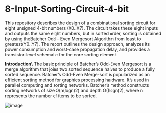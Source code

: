 # 8-Input-Sorting-Circuit-4-bit

This repository describes the design of a combinational sorting circuit for eight unsigned 4-bit numbers (X0..X7). The circuit takes these eight inputs and outputs the same eight numbers, but in sorted order, sorting is obtained by using theBatcher Odd - Even Mergesort Algorithm from least to greatest(Y0..Y7). The report outlines the design approach, analyzes its power consumption and worst-case propagation delay, and provides a transistor-level schematic for the core sorting element.

**Introduction**\\
The basic principle of Batcher’s Odd-Even Mergesort is a merge algorithm that joins two sorted sequence halves to produce a fully sorted sequence. Batcher’s Odd-Even Merge-sort is popularized as an efficient sorting method for graphics processing hardware. It’s used in parallel computing and sorting networks. Batcher’s method constructs sorting networks of size O(n(logn)2) and depth O((logn)2), where n represents the number of items to be sorted.

![image](https://github.com/Nirvan-Mishra-09/8-Input-Sorting-Circuit-4-bit/assets/127642231/52aa2329-28de-4793-be5f-5642ffc34256)

